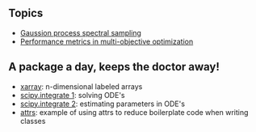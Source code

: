 ## Topics
* [Gaussion process spectral sampling](https://nbviewer.jupyter.org/github/DavidWalz/curious-goat/blob/master/topics/GP_spectral_sampling.ipynb)
* [Performance metrics in multi-objective optimization](https://nbviewer.jupyter.org/github/DavidWalz/curious-goat/blob/master/topics/pareto_metrics.ipynb)

## A package a day, keeps the doctor away!
* [xarray](https://nbviewer.jupyter.org/github/DavidWalz/curious-goat/blob/master/packages/xarray.ipynb): n-dimensional labeled arrays
* [scipy.integrate 1](https://nbviewer.jupyter.org/github/DavidWalz/curious-goat/blob/master/packages/code/curious-goat/packages/scipy_ODE.ipynb): solving ODE's
* [scipy.integrate 2](https://nbviewer.jupyter.org/github/DavidWalz/curious-goat/blob/master/packages/code/curious-goat/packages/scipy_ODE_parameter_estimation.ipynb): estimating parameters in ODE's
* [attrs](https://nbviewer.jupyter.org/github/DavidWalz/curious-goat/blob/master/packages/code/curious-goat/packages/attrs.ipynb): example of using attrs to reduce boilerplate code when writing classes